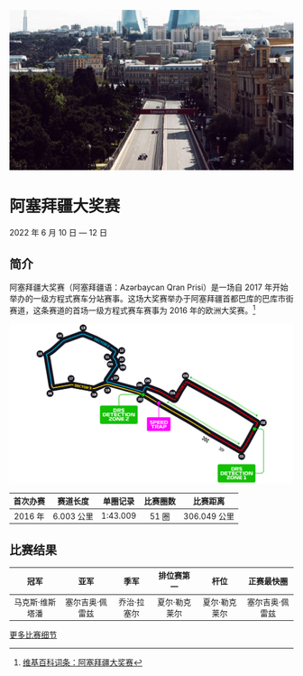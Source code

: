 ![阿塞拜疆大奖赛](../../media/img/photos/azerbaijan.jpg)

# 阿塞拜疆大奖赛

2022 年 6 月 10 日 — 12 日

## 简介

阿塞拜疆大奖赛（阿塞拜疆语：Azərbaycan Qran Prisi）是一场自 2017 年开始举办的一级方程式赛车分站赛事。这场大奖赛举办于阿塞拜疆首都巴库的巴库市街赛道，这条赛道的首场一级方程式赛车赛事为 2016 年的欧洲大奖赛。[^1]

![赛道图](../../media/img/circuits/azerbaijan-2022.png)

| 首次办赛 |  赛道长度  | 单圈记录 | 比赛圈数 |   比赛距离   |
| :------: | :--------: | :------: | :------: | :----------: |
| 2016 年  | 6.003 公里 | 1:43.009 |  51 圈   | 306.049 公里 |

## 比赛结果

|      冠军       |      亚军       |    季军     |  排位赛第一   |     杆位      |   正赛最快圈    |
| :-------------: | :-------------: | :---------: | :-----------: | :-----------: | :-------------: |
| 马克斯·维斯塔潘 | 塞尔吉奥·佩雷兹 | 乔治·拉塞尔 | 夏尔·勒克莱尔 | 夏尔·勒克莱尔 | 塞尔吉奥·佩雷兹 |

[更多比赛细节](https://www.formula1.com/en/racing/2022/Azerbaijan.html)

[^1]: [维基百科词条：阿塞拜疆大奖赛](https://zh.wikipedia.org/wiki/%E4%BA%9E%E5%A1%9E%E6%8B%9C%E7%84%B6%E5%A4%A7%E7%8D%8E%E8%B3%BD)
